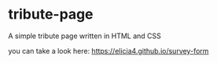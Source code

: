 # tribute-page

A simple tribute page written in HTML and CSS

you can take a look here: https://elicia4.github.io/survey-form
